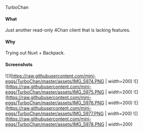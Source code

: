 TurboChan

#### What

Just another read-only 4Chan client that is lacking features.

#### Why

Trying out Nuxt + Backpack.

#### Screenshots

![](https://raw.githubusercontent.com/mini-eggs/TurboChan/master/assets/IMG_5974.PNG | width=200)
![](https://raw.githubusercontent.com/mini-eggs/TurboChan/master/assets/IMG_5975.PNG | width=200)
![](https://raw.githubusercontent.com/mini-eggs/TurboChan/master/assets/IMG_5976.PNG | width=200)
![](https://raw.githubusercontent.com/mini-eggs/TurboChan/master/assets/IMG_5977.PNG | width=200)
![](https://raw.githubusercontent.com/mini-eggs/TurboChan/master/assets/IMG_5978.PNG | width=200)
